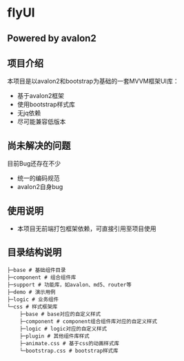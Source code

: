 # flyUI #
## Powered by avalon2

## 项目介绍
本项目是以avalon2和bootstrap为基础的一套MVVM框架UI库：
- 基于avalon2框架
- 使用bootstrap样式库
- 无jq依赖
- 尽可能兼容低版本

## 尚未解决的问题
目前Bug还存在不少
- 统一的编码规范
- avalon2自身bug

## 使用说明

- 本项目无前端打包框架依赖，可直接引用至项目使用

## 目录结构说明

```
├─base # 基础组件目录
├─component # 组合组件库
├─support # 功能库，如avalon、md5、router等
├─demo # 演示用例
├─logic # 业务组件
└─css # 样式框架库
	├─base # base对应的自定义样式
    ├─component # component组合组件库对应的自定义样式
	├─logic # logic对应的自定义样式
    ├─plugin # 其他组件库样式
    ├─animate.css # 基于css的动画样式库
    └─bootstrap.css # bootstrap样式库
```

